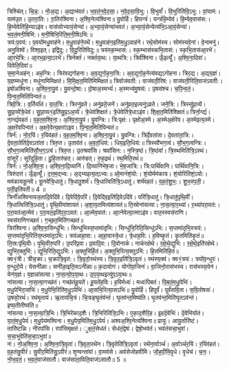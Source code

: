 

  
त्रिश्चि॑त्। चि॒न्न॒:। नो॒अ॒द्य। अ॒द्याभ॑वतं। भ॒व॒तं॒न॒वे॒द॒सा॒। न॒वे॒द॒सा॒वि॒भु:। वि॒भुर्वां॑। वि॒भुरिति॑वि॒ऽभु:। वां॒याम॑:। याम॑उ॒त। उ॒तरा॒ति:। रा॒तिर॑श्विना। अ॒श्वि॒नेत्य॑श्विना॥ यु॒वोर्हि। हियन्त्रं॑। यन्त्रं॑हि॒म्येव॑। हि॒म्येव॒वास॑स:। हि॒म्येवेति॑हि॒म्याऽइ॑व। वास॑सोभ्यायं॒सेन्या॑। अ॒भ्या॒यं॒सेन्या॑भवतं। अ॒भ्या॒यं॒सेन्येत्य॑भि॒ऽआ॒यं॒सेन्या॑। भ॒व॒तं॒मनी॒षिभि॑:। म॒नी॒षिभि॒रिति॒म॒नी॒षिऽभि॑:॥  
त्रय॑:प॒वय॑:। प॒वयो॑मधु॒वाह॑ने। म॒धु॒वाह॑ने॒रथे॑। म॒धु॒वाह॑न॒इति॑म॒धु॒ऽवाह॑ने। रथे॒सोम॑स्य। सोम॑स्यवे॒नां। वे॒नामनु॑। अनु॒विश्वे॑। विश्व॒इत्। इद्वि॑दु:। वि॒दु॒रिति॑विदु:॥ त्रय॑स्क॒म्भास॑:। स्क॒म्भास॑स्कभि॒तास॑:। स्क॒भि॒तास॑आ॒रभे॑। आ॒रभे॒त्रि:। आ॒रभ॒इत्या॒ऽरभे॑। त्रिर्नक्तं॑। नक्तं॑या॒थ:। या॒थत्रि:। त्रिर्व॑श्विना। ऊँ॒इत्यूँ॑। अ॒श्वि॒ना॒दिवा॑। दिवेति॒दिवा॑॥  
स॒मा॒नेअह॑न्। अह॒न्त्रि:। त्रिर॑वद्यगोहना। अ॒व॒द्य॒गो॒ह॒ना॒त्रि:। अ॒व॒द्य॒गो॒ह॒नेत्य॑वद्यऽगोहना। त्रिर॒द्य। अ॒द्यय॒ज्ञं। य॒ज्ञम्मधु॑ना। मधु॑नामिमिक्षतं। मि॒मि॒क्ष॒त॒मिति॑मिमिक्षतं॥ त्रिर्वाज॑वती:। वाज॑वती॒रिष॑:। वाज॑वती॒रिति॒वाज॑ऽवती:। इषो॑अश्विना। अ॒श्वि॒ना॒यु॒वं। यु॒वन्दो॒षा:। दो॒षाअ॒स्मभ्यं॑। अ॒स्मभ्य॑मु॒षस॑:। उ॒षस॑श्च। च॒पि॒न्व॒तं॒। पि॒न्व॒त॒मिति॑पिन्वतं॥  
त्रिर्व॒त्रि:। व॒र्तिर्या॑तं। या॒तं॒त्रि:। त्रिरनु॑व्रते। अनु॑व्रते॒जने॑। अनु॑व्रत॒इत्यनु॑ऽव्रते। जने॒त्रि:। त्रिस्सु॑प्रा॒व्ये॑। सु॒प्रा॒व्ये॑त्रे॒धेव॑। सु॒प्रा॒व्य१॒॑इति॑सु॒प्र॒ऽअ॒व्ये॑। त्रे॒धेव॑शिक्षतं। त्रे॒धेवेति॑त्रे॒धाऽइ॑व। शि॒क्ष॒त॒मिति॑शिक्षतं॥ त्रिर्ना॒न्द्यं॑। ना॒न्द्यं॑वहतं। व॒ह॒त॒म॒श्वि॒ना॒। अ॒श्वि॒ना॒यु॒वं। यु॒वन्त्रि:। त्रि:पृक्ष॑:। पृक्षो॑अ॒स्मे। अ॒स्मेअ॒क्षेरे॑व। अ॒स्मेइत्य॒स्मे। अ॒क्षरे॑वपिन्वतं। अ॒क्षरे॒वेत्य॒क्षरा॑ऽइव। पि॒न्व॒त॒मिति॑पिन्वतं॥  
त्रिर्न॑:। नो॒र॒यिं। र॒यिंव॑हतं। व॒ह॒त॒म॒श्वि॒ना। अ॒श्वि॒ना॒यु॒वं। यु॒वन्त्रि:। त्रिर्दे॒वता॑ता। दे॒वता॑ता॒त्रि:। दे॒वता॒तेति॑दे॒वऽता॑ता। त्रिरु॒त। उ॒ताव॑तं। अ॒व॒तं॒धिय॑:। धिय॒इति॒धिय॑:॥ त्रिस्सौ॑भग॒त्वं। सौ॒भ॒ग॒त्वन्त्रि:। सौ॒भ॒ग॒त्वमिति॑सौ॒भ॒ग॒ऽत्वं। त्रिरु॒त। उ॒तश्रवां॑सि। श्रवां॑सिन:। न॒स्त्रि॒ष्ठं। त्रि॒ष्ठंवां॑। त्रि॒स्थमिति॑त्रि॒ऽस्थं। वां॒सूरे॑। सूरे॑दुहि॒ता। दु॒हि॒तारु॑हत्। आरु॑हत्। रु॒ह॒द्रथं॑। रथ॒मिति॒रथं॑॥  
त्रिर्न॑:। नो॒अ॒श्वि॒ना॒। अ॒श्वि॒ना॒दि॒व्यानि॑। दि॒व्यानि॑भेष॒जा। भे॒ष॒जात्रि:। त्रि:पार्थि॑वानि। पार्थि॑वानि॒त्रि:। त्रिरु॑दत्तं। ऊँ॒इत्यूँ॑। द॒त्त॒म॒द्भ्य:। अ॒द्भ्यइत्य॒त्ऽभ्य:॥ ओ॒मानं॑शं॒यो:। शं॒योर्मम॑काय। शं॒योरिति॑शं॒ऽयो:। मम॑कायसू॒नवे॑। सू॒नवे॑त्रि॒धातु॑। त्रि॒धातु॒शर्म॑। त्रि॒धात्विति॑त्रि॒ऽधातु॑। शर्म॑वहतं। व॒ह॒तं॒शु॒भ॒:। शु॒भ॒स्प॒ती॒। प॒ती॒इति॑पती॥ 4 ॥  
त्रिर्नो॑अश्विनायज॒तादि॒वेदि॑वे। दि॒वेदि॑वे॒परि॑। दि॒वेदि॑व॒इति॑दि॒वेऽदि॑वे। परि॑त्रि॒धातु॑। त्रि॒धातु॑पृथि॒वीं। त्रि॒धात्विति॑त्रि॒ऽधातु॑। पृ॒थि॒वीमा॑शायतं। अ॒शा॒य॒तमित्य॑शायतं॥ ति॒स्रोना॑सत्या। ना॒स॒त्या॒र॒थ्या॑। र॒थ्या॑परा॒वत॑:। प॒रा॒वत॑आ॒त्मेव॑। प॒रा॒वत॒इति॑प॒रा॒ऽवत॑:। आ॒त्मेव॒वात॑:। आ॒त्नेवेत्या॒त्माऽइ॑व। वात॒स्स्वस॑राणि। स्वस॑राणिगच्छतं। ग॒च्छ॒त॒मिति॑गच्छतं॥  
त्रिर॑श्विना। अ॒श्वि॒ना॒सिन्धु॑भि:। सिन्धु॑भिस्स॒प्तमा॑तृभि:। सिन्धु॑भि॒रिति॒सिन्धु॑ऽभि:। स॒प्तमा॑तृभि॒स्त्रय॑:। स॒प्तमा॑तृभि॒रिति॑स॒प्तमा॑तृऽभि:। त्रय॑आहा॒वा:। आ॒हा॒वास्त्रे॒धा। त्रे॒धाह॒वि:। ह॒विष्कृ॒तं। कृ॒तमिति॑कृ॒तं॥ ति॒स्र:पृ॑थि॒वीः। पृ॒थि॒वीरु॒परि॑। उ॒परि॑प्र॒वा। प्र॒वादि॒व:। दि॒वोनाकं॑। नाकं॑रक्षेथे। र॒क्षे॒थे॒द्युभि॑:। र॒क्षे॒थे॒इति॑रक्षेथे। द्युभि॑र॒क्तुभि॑:। द्युभि॒रिति॒द्युऽभि॑:। अ॒क्तुभि॑र्हि॒तं। अ॒क्तुभि॒रित्य॒क्तुऽभि॑:। हि॒तमिति॑हि॒तं॥  
क्व१॒॑त्री। त्रीच॒क्रा। च॒क्रात्रि॒वृत॑:। त्रि॒वृतो॒रथ॑स्य। त्रि॒वृत॒इति॑त्रि॒ऽवृतः॑। रथ॑स्य॒क्व॑। क्व१॒॑त्रयः॑। त्रयो॑व॒न्धुरः॑। व॒न्धुरो॒ये। येसनी॑ळाः। सनी॑ळा॒इति॒सऽनी॑ळाः॥ क॒दायोगः॑। योगो॑वा॒जिनः॑। वा॒जिनो॒रास॑भस्य। रास॑भस्य॒येन॑। येन॑य॒ज्ञं। य॒ज्ञन्ना॑सत्या। ना॒स॒त्यो॒प॒या॒थः। उ॒प॒या॒थइत्यु॑प॒ऽया॒थः॥  
ना॑सत्या। ना॒स॒त्या॒गच्छ॑तं। गच्छ॑तंहू॒यते॑। हू॒यते॑ह॒विः। ह॒विर्मध्वः॑। मध्वः॑पिबतं। पि॒ब॒तं॒म॒धु॒पेभिः॑। म॒धु॒पेभि॑रा॒सभिः॑। म॒धु॒पेभि॒रिति॑म॒धु॒ऽपेभिः॑। आ॒सभि॒रित्या॒सऽभिः॑॥ यु॒वोर्हि। हिपूर्वं॑। पूर्वं॑सवि॒ता। स॒वि॒तोषसः॑। उ॒षसो॒रथं॑। रथ॑मृ॒ताय॑। ऋ॒ताय॑चि॒त्रं। चि॒त्रङ्घृ॒तंव॑न्तं। घृ॒तव॑न्त॒मिष्य॑ति। घृ॒तव॑न्त॒मिति॑घृ॒तऽव॑न्तं। इष्य॒तीतीष्य॑ति॥  
ना॑सत्या। ना॒स॒त्या॒त्रि॒भिः। त्रि॒भिरे॑काद॒शैः। त्रि॒भिरिति॑त्रि॒ऽभिः। ए॒का॒द॒शैरि॒ह। इ॒हदे॒वेभिः॑। दे॒वेभि॑र्यातं। या॒तं॒म॒धु॒पेयं॑। म॒धु॒पेय॑मश्विना। म॒धु॒पेय॒मिति॑म॒धु॒ऽपेयं॑। अश्वअ॒श्वि॒नेत्य॑श्विना॥ प्रायुः॑। आयु॒र्तारि॑ष्टं। तारि॑ष्टन्निः। नीरपां॑सि। रपां॑सिमृक्षतं। ृ॒क्ष॒तं॒सेध॑तं। सेध॑तं॒द्वेषः॑। द्वेषो॒भव॑तं। भव॑तंसचा॒भुवा॑। स॒चा॒भुवेति॑स॒चा॒ऽभुवा॑॥  
नः॑। नो॒अ॒श्वि॒ना॒। अ॒श्वि॒ना॒त्रि॒वृता॑। त्रि॒वृता॒रथे॑न। त्रि॒वृतेति॑त्रि॒ऽवृता॑। रथे॑ना॒र्वाञ्चं॑। अ॒र्वाञ्चं॑र॒यिं। र॒यिंव॑हतं। व॒ह॒तंसु॒वीरं॑। सु॒वीर॒मिति॑सु॒ऽवीरं॑॥ शृ॒ण्वन्ता॑वां। वा॒मव॑से। अव॑सेजोहवीमि। जो॒ह॒वी॒मि॒वृ॒धे। वृ॒धेच॑। च॒नः॒। नो॒भ॒व॒तं॒। भ॒व॒तं॒वाज॑सातौ। वाज॑साता॒विति॒वाज॑ऽसातौ॥ 5 ॥  
